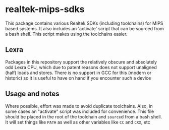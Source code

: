 # realtek-mips-sdks

This package contains various Realtek SDKs (including toolchains) for MIPS based systems. It also includes an 'activate' script that can be sourced from a bash shell. This script makes using the toolchains easier.

## Lexra

Packages in this repository support the relatively obscure and absolutely odd Lexra CPU, which due to patent reasons does not support unaligned (half) loads and stores. There is no support in GCC for this (modern or historic) so it is useful to have on hand if you encounter such a device

## Usage and notes

Where possible, effort was made to avoid duplicate toolchains. Also, in some cases an "activate" script was included for convenience. This file should be placed in the root of the toolchain and ```source```d from a bash shell. It will set things like ```PATH``` as well as other variables like ```CC``` and ```CXX```, etc
